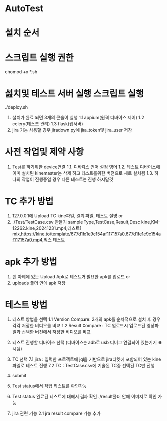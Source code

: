 # AutoTest

# 설치 순서
# 스크립트 실행 권한
chomod +x *.sh

# 섪치및 테스트 서버 실행 스크립트 실행 
./deploy.sh
1. 설치가 완료 되면 3개의 콘솔이 실행 
    1.1 appium(원격 디바이스 제어)
    1.2 celery(테스크 관리)
    1.3 flask(웹서버)
2. jira 기능 사용할 경우 jiradown.py에 jira_token및 jira_user 저장

# 사전 작업및 제약 사항
1. Test를 하기위한 device연결
    1.1. 디바이스 언어 설정 영어
    1.2. 테스트 디바이스에 이미 설치된 kinemaster는 삭제 하고 테스트를위한 버전으로 새로 설치됨
    1.3. 하나의 작업이 진행중일 경우 다른 테스트는 진행 하지말것


# TC 추가 방법
1. 127.0.0.1에 Upload TC kine파일, 결과 파일, 테스트 설명 or 
2. ./Test/TestCase.csv 만들기 
sample
Type,TestCase,Result,Desc
kine,KM-12262.kine,20241231.mp4,테스트1
mix,https://kine.to/template/677d1fe1e9c154af117157a0,677d1fe1e9c154af117157a0.mp4,믹스 테스트

# apk 추가 방법
1. 맨 아레에 있는 Upload Apk로 테스트가 필요한 apk를 업로드 or
2. uploads 폴더 안에 apk 저장

# 테스트 방법
1. 테스트 방법을 선택 
    1.1  Version Compare: 2개의 apk를 순차적으로 설치 후 경우 각각 저장한 비디오를 비교
    1.2  Result Compare : TC 업로드시 업로드된 영상파일과 선택한 버전에서 저장한 비디오를 비교
6. 테스트 진행할 디바이스 선택 (디바이스는 adb로 usb 디버그 연결되어 있는기기 표시됨)
7. TC 선택
    7.1 jira : 입력한 프로젝트에 jql을 기반으로 jira티켓에 포함되어 있는 kine파일로 테스트 진행
    7.2 TC : TestCase.csv에 기술된 TC중 선택된 TC만 진행
8. submit
9. Test status에서 작업 리스트를 확인가능
10. Test status 완료된 테스트에 대해서 결과 확인 ./result폴더 안에 이미지로 확인 가능



1. jira 관련 기능
    2.1 jra result compare 기능 추가


